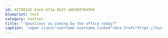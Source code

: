 ```yaml
---
id: 427802d5-63ed-473a-8b25-a6b968704594
blueprint: text
category: twitter
title: "'@austinxt ou coming by the office today?"
caption: '<span class="username username_linked">@<a href="https://twitter.com/austinxt" title="Zenia Austin">austinxt</a></span> ou coming by the office today?'
---
```

